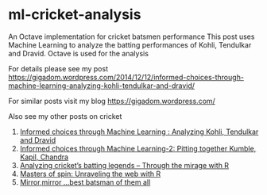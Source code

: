 # ml-cricket-analysis
An Octave implementation for cricket batsmen performance
This post uses Machine Learning to analyze the batting performances of Kohli, Tendulkar and Dravid. Octave is used 
for the analysis

For details please see my post https://gigadom.wordpress.com/2014/12/12/informed-choices-through-machine-learning-analyzing-kohli-tendulkar-and-dravid/

For  similar posts visit my blog https://gigadom.wordpress.com/

Also see my other posts on cricket
1. [Informed choices through Machine Learning : Analyzing Kohli, Tendulkar and Dravid](https://gigadom.wordpress.com/2014/12/12/informed-choices-through-machine-learning-analyzing-kohli-tendulkar-and-dravid/)
2. [Informed choices through Machine Learning-2: Pitting together Kumble, Kapil, Chandra](https://gigadom.wordpress.com/2014/12/17/informed-choices-through-machine-learning-2-pitting-together-kumble-kapil-chandra/)
3. [Analyzing cricket’s batting legends – Through the mirage with R](https://gigadom.wordpress.com/2015/02/06/analyzing-crickets-batting-legends-through-the-mirage-with-r/)
4. [Masters of spin: Unraveling the web with R](https://gigadom.wordpress.com/2015/02/23/masters-of-spin-unraveling-the-web-with-r/)
5. [Mirror,mirror …best batsman of them all](https://gigadom.wordpress.com/2015/03/24/mirror-mirror-the-best-batsman-of-them-all/)
